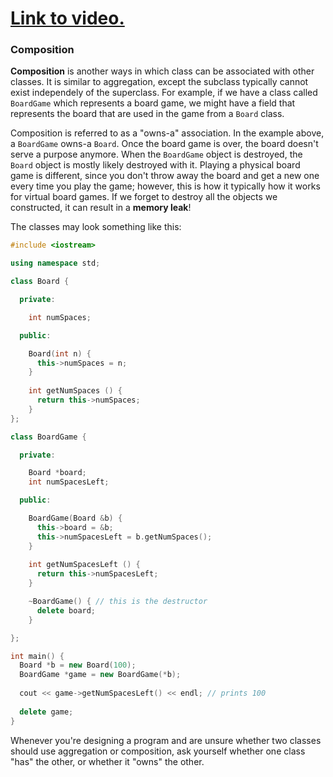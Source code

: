 # [Link to video.](TODO)

### Composition

**Composition** is another ways in which class can be associated with other classes. It is similar to aggregation, except the subclass typically cannot exist independely of the superclass. For example, if we have a class called `BoardGame` which represents a board game, we might have a field that represents the board that are used in the game from a `Board` class.

Composition is referred to as a "owns-a" association. In the example above, a `BoardGame` owns-a `Board`. Once the board game is over, the board doesn't serve a purpose anymore.  When the `BoardGame` object is destroyed, the `Board` object is mostly likely destroyed with it. Playing a physical board game is different, since you don't throw away the board and get a new one every time you play the game; however, this is how it typically how it works for virtual board games. If we forget to destroy all the objects we constructed, it can result in a **memory leak**!

The classes may look something like this:

```cpp
#include <iostream>

using namespace std;

class Board {

  private:

    int numSpaces;

  public: 

    Board(int n) { 
      this->numSpaces = n;
    }
    
    int getNumSpaces () {
      return this->numSpaces;
    }
};

class BoardGame {

  private:

    Board *board; 
    int numSpacesLeft;

  public: 

    BoardGame(Board &b) { 
      this->board = &b;
      this->numSpacesLeft = b.getNumSpaces();
    }
    
    int getNumSpacesLeft () {
      return this->numSpacesLeft;
    }

    ~BoardGame() { // this is the destructor
      delete board;
    }

};

int main() {
  Board *b = new Board(100);
  BoardGame *game = new BoardGame(*b);
  
  cout << game->getNumSpacesLeft() << endl; // prints 100
  
  delete game;
}
```

Whenever you're designing a program and are unsure whether two classes should use aggregation or composition, ask yourself whether one class "has" the other, or whether it "owns" the other.
